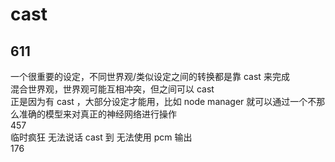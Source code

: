 # cast
## 611  
一个很重要的设定，不同世界观/类似设定之间的转换都是靠 cast 来完成  
混合世界观，世界观可能互相冲突，但之间可以 cast  
正是因为有 cast ，大部分设定才能用，比如 node manager 就可以通过一个不那么准确的模型来对真正的神经网络进行操作  
457  
临时疯狂 无法说话 cast 到 无法使用 pcm 输出  
176  
